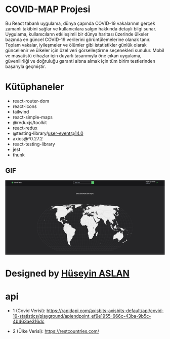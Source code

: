 # COVID-MAP Projesi

Bu React tabanlı uygulama, dünya çapında COVID-19 vakalarının gerçek zamanlı takibini sağlar ve kullanıcılara salgın hakkında detaylı bilgi sunar. Uygulama, kullanıcıların etkileşimli bir dünya haritası üzerinde ülkeler bazında en güncel COVID-19 verilerini görüntülemelerine olanak tanır. Toplam vakalar, iyileşmeler ve ölümler gibi istatistikler günlük olarak güncellenir ve ülkeler için özel veri görselleştirme seçenekleri sunulur. Mobil ve masaüstü cihazlar için duyarlı tasarımıyla öne çıkan uygulama, güvenilirliği ve doğruluğu garanti altına almak için tüm birim testlerinden başarıyla geçmiştir.

# Kütüphaneler

- react-router-dom
- react-icons
- tailwind
- react-simple-maps
- @reduxjs/toolkit
- react-redux
- @testing-library/user-event@14.0
- axios@^0.27.2
- react-testing-library
- jest
- thunk


## GIF


<img src="./public/Aug-25-2024 23-50-04.gif"/>



#  Designed by <a href="https://www.linkedin.com/in/h%C3%BCseyin-aslan-128519203/" target="_blank">Hüseyin ASLAN</a> 





# api

- 1 (Covid Verisi): https://rapidapi.com/axisbits-axisbits-default/api/covid-19-statistics/playground/apiendpoint_ef9e1955-666c-43ba-9b5c-4b463ae316dc

- 2 (Ülke Verisi): https://restcountries.com/


